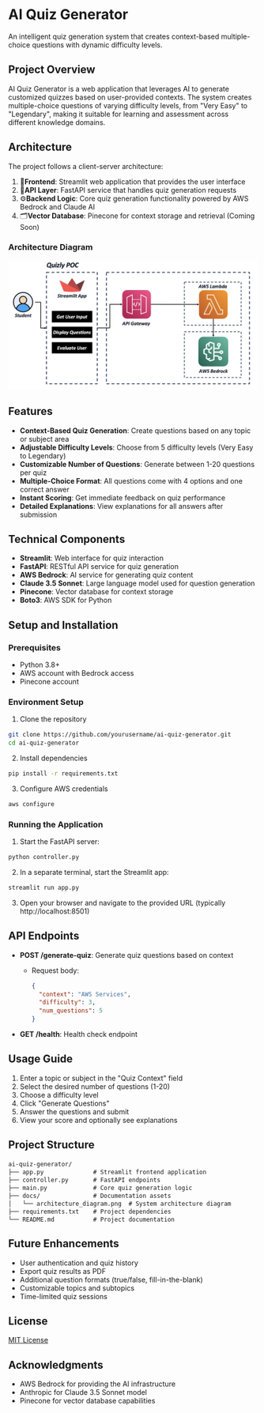# AI Quiz Generator

An intelligent quiz generation system that creates context-based multiple-choice questions with dynamic difficulty levels.

## Project Overview

AI Quiz Generator is a web application that leverages AI to generate customized quizzes based on user-provided contexts. The system creates multiple-choice questions of varying difficulty levels, from "Very Easy" to "Legendary", making it suitable for learning and assessment across different knowledge domains.

## Architecture

The project follows a client-server architecture:

1. 📱**Frontend**: Streamlit web application that provides the user interface
2. 🔗**API Layer**: FastAPI service that handles quiz generation requests
3. ⚙️**Backend Logic**: Core quiz generation functionality powered by AWS Bedrock and Claude AI
4. 🗂️**Vector Database**: Pinecone for context storage and retrieval (Coming Soon)

### Architecture Diagram

![Architecture Diagram](docs/architecture_diagram.png)

## Features

- **Context-Based Quiz Generation**: Create questions based on any topic or subject area
- **Adjustable Difficulty Levels**: Choose from 5 difficulty levels (Very Easy to Legendary)
- **Customizable Number of Questions**: Generate between 1-20 questions per quiz
- **Multiple-Choice Format**: All questions come with 4 options and one correct answer
- **Instant Scoring**: Get immediate feedback on quiz performance
- **Detailed Explanations**: View explanations for all answers after submission

## Technical Components

- **Streamlit**: Web interface for quiz interaction
- **FastAPI**: RESTful API service for quiz generation
- **AWS Bedrock**: AI service for generating quiz content
- **Claude 3.5 Sonnet**: Large language model used for question generation
- **Pinecone**: Vector database for context storage
- **Boto3**: AWS SDK for Python

## Setup and Installation

### Prerequisites

- Python 3.8+
- AWS account with Bedrock access
- Pinecone account

### Environment Setup

1. Clone the repository
```bash
git clone https://github.com/yourusername/ai-quiz-generator.git
cd ai-quiz-generator
```

2. Install dependencies
```bash
pip install -r requirements.txt
```

3. Configure AWS credentials
```bash
aws configure
```

### Running the Application

1. Start the FastAPI server:
```bash
python controller.py
```

2. In a separate terminal, start the Streamlit app:
```bash
streamlit run app.py
```

3. Open your browser and navigate to the provided URL (typically http://localhost:8501)

## API Endpoints

- **POST /generate-quiz**: Generate quiz questions based on context
  - Request body:
    ```json
    {
      "context": "AWS Services",
      "difficulty": 3,
      "num_questions": 5
    }
    ```

- **GET /health**: Health check endpoint

## Usage Guide

1. Enter a topic or subject in the "Quiz Context" field
2. Select the desired number of questions (1-20)
3. Choose a difficulty level
4. Click "Generate Questions"
5. Answer the questions and submit
6. View your score and optionally see explanations

## Project Structure

```
ai-quiz-generator/
├── app.py              # Streamlit frontend application
├── controller.py       # FastAPI endpoints
├── main.py             # Core quiz generation logic
├── docs/               # Documentation assets
│   └── architecture_diagram.png  # System architecture diagram
├── requirements.txt    # Project dependencies
└── README.md           # Project documentation
```

## Future Enhancements

- User authentication and quiz history
- Export quiz results as PDF
- Additional question formats (true/false, fill-in-the-blank)
- Customizable topics and subtopics
- Time-limited quiz sessions

## License

[MIT License](LICENSE)

## Acknowledgments

- AWS Bedrock for providing the AI infrastructure
- Anthropic for Claude 3.5 Sonnet model
- Pinecone for vector database capabilities
